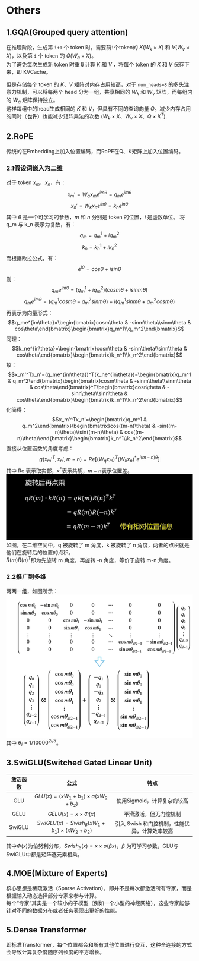 # Others

## 1.GQA(Grouped query attention)

在推理阶段，生成第 ``i+1`` 个 token 时，需要前``i``个token的 $K(W_k\times X)$ 和 $V(W_v\times X)$，以及第 ``i`` 个 token 的 $Q(W_q\times X)$。  
为了避免每次生成新 token 时重复计算 $K$ 和 $V$ ，将每个 token 的 $K$ 和 $V$ 保存下来，即 KVCache。

但是存储每个 token 的 $K、V$ 矩阵对内存占用较高，对于 `num_heads=8` 的多头注意力机制，可以将每两个 head 分为一组，共享相同的 $W_k$ 和 $W_v$ 矩阵，而每组内的 $W_q$ 矩阵保持独立。  
这样每组中的head生成相同的 $K$ 和 $V$，但具有不同的查询向量 $Q$。减少内存占用的同时（**也许**）也能减少矩阵乘法的次数 ($W_k\times X、W_v\times X、Q\times K^T$).

## 2.RoPE

传统的在Embedding上加入位置编码，而RoPE在Q、K矩阵上加入位置编码。

### 2.1假设词嵌入为二维  

对于 token $x_m$，$x_n$，有：  
$$x_m'=W_qx_me^{im\theta}=q_me^{im\theta}$$
$$x_n'=W_kx_ne^{in\theta}=k_ne^{in\theta}$$
其中 $\theta$ 是一个可学习的参数，$m$ 和 $n$ 分别是 token 的位置，$i$ 是虚数单位。
将 q_m 与 k_n 表示为复数，有：
$$q_m=q_m^1+iq_m^2$$
$$k_n=k_n^1+ik_n^2$$
而根据欧拉公式，有：
$$e^{i\theta}=cos\theta+isin\theta$$
则：
$$q_me^{im\theta}=(q_m^1+iq_m^2)(cosm\theta+isinm\theta)$$
$$q_me^{im\theta}=(q_m^1cosm\theta-q_m^2sinm\theta)+i(q_m^1sinm\theta+q_m^2cosm\theta)$$
再表示为向量形式：
$$q_me^{im\theta}=\begin{bmatrix}cosm\theta & -sinm\theta\\sinm\theta & cos\theta\end{bmatrix}\begin{bmatrix}q_m^1\\q_m^2\end{bmatrix}$$
同理：
$$k_ne^{in\theta}=\begin{bmatrix}cosn\theta & -sinn\theta\\sinn\theta & cos\theta\end{bmatrix}\begin{bmatrix}k_n^1\\k_n^2\end{bmatrix}$$
故：
$$x_m'^Tx_n'=(q_me^{im\theta})^T(k_ne^{in\theta})=\begin{bmatrix}q_m^1 & q_m^2\end{bmatrix}\begin{bmatrix}cosm\theta & -sinm\theta\\sinm\theta & cos\theta\end{bmatrix}^T\begin{bmatrix}cosn\theta & -sinn\theta\\sinn\theta & cos\theta\end{bmatrix}\begin{bmatrix}k_n^1\\k_n^2\end{bmatrix}$$
化简得：  
$$x_m'^Tx_n'=\begin{bmatrix}q_m^1 & q_m^2\end{bmatrix}\begin{bmatrix}cos((m-n)\theta) & -sin((m-n)\theta)\\sin((m-n)\theta) & cos((m-n)\theta)\end{bmatrix}\begin{bmatrix}k_n^1\\k_n^2\end{bmatrix}$$
直接从位置函数的角度考虑：  
$$g(x_m'^T,x_n',m-n)=Re[(W_qx_m)^T(W_kx_n)^*e^{i(m-n)\theta}]$$
其中 Re 表示取实部，$x^*$表示共轭，$m-n$表示位置差。
![img](./src/RoPE1.png)  
如图，在二维空间中，q 被旋转了 m 角度，k 被旋转了 n 角度，两者的点积就是他们在旋转后的位置的点积。  
$R(m)R(n)^T$即为先旋转 m 角度，再旋转 -n 角度，等价于旋转 m-n 角度。

### 2.2推广到多维

两两一组，如图所示：
![img](./src/RoPE.png)
其中 $\theta_i=1/10000^{2i/d}$。

## 3.SwiGLU(Switched Gated Linear Unit)

|激活函数|公式|特点|
|:-:|:-:|:-:|
|GLU|$GLU(x)=(xW_1+b_1)\times \sigma (xW_2+b_2)$|使用Sigmoid，计算复杂的较高|
|GELU|$GELU(x)=x\times \Phi(x)$|平滑激活，但无门控机制|
|SwiGLU|$SwiGLU(x)=Swish_\beta (xW_1+b_1) \times (xW_2+b_2)$|引入 Swish 和门控机制，性能优异，计算效率较高|

其中$\Phi (x)$为伯努利分布，$Swish_\beta(x)=x \times \sigma (\beta x)$，$\beta$ 为可学习参数，GLU与SwiGLU中都是矩阵逐元素相乘。

## 4.MOE(Mixture of Experts)

核心思想是稀疏激活（Sparse Activation），即并不是每次都激活所有专家，而是根据输入动态选择部分专家来参与计算。  
每个“专家”其实是一个较小的子模型（例如一个小型的神经网络），这些专家能够针对不同的数据分布或者任务表现出更好的性能。

## 5.Dense Transformer

即标准Transformer，每个位置都会和所有其他位置进行交互，这种全连接的方式会导致计算复杂度随序列长度的平方增长。
